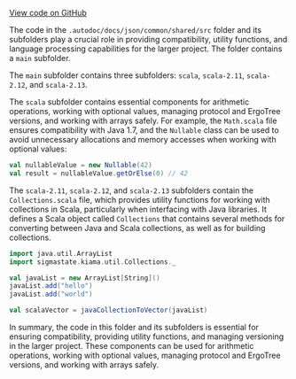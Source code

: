 [View code on GitHub](sigmastate-interpreterhttps://github.com/ScorexFoundation/sigmastate-interpreter/.autodoc/docs/json/common/shared/src)

The code in the `.autodoc/docs/json/common/shared/src` folder and its subfolders play a crucial role in providing compatibility, utility functions, and language processing capabilities for the larger project. The folder contains a `main` subfolder.

The `main` subfolder contains three subfolders: `scala`, `scala-2.11`, `scala-2.12`, and `scala-2.13`.

The `scala` subfolder contains essential components for arithmetic operations, working with optional values, managing protocol and ErgoTree versions, and working with arrays safely. For example, the `Math.scala` file ensures compatibility with Java 1.7, and the `Nullable` class can be used to avoid unnecessary allocations and memory accesses when working with optional values:

```scala
val nullableValue = new Nullable(42)
val result = nullableValue.getOrElse(0) // 42
```

The `scala-2.11`, `scala-2.12`, and `scala-2.13` subfolders contain the `Collections.scala` file, which provides utility functions for working with collections in Scala, particularly when interfacing with Java libraries. It defines a Scala object called `Collections` that contains several methods for converting between Java and Scala collections, as well as for building collections.

```scala
import java.util.ArrayList
import sigmastate.kiama.util.Collections._

val javaList = new ArrayList[String]()
javaList.add("hello")
javaList.add("world")

val scalaVector = javaCollectionToVector(javaList)
```

In summary, the code in this folder and its subfolders is essential for ensuring compatibility, providing utility functions, and managing versioning in the larger project. These components can be used for arithmetic operations, working with optional values, managing protocol and ErgoTree versions, and working with arrays safely.
